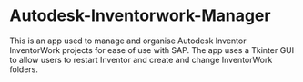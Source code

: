 # Autodesk-Inventorwork-Manager

This is an app used to manage and organise Autodesk Inventor InventorWork projects for ease of use with SAP. The app uses a Tkinter GUI to allow users to restart Inventor and create and change InventorWork folders.
